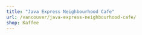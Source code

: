 ```yaml
---
title: "Java Express Neighbourhood Cafe"
url: /vancouver/java-express-neighbourhood-cafe/
shop: Kaffee
---
```

